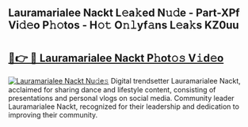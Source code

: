 ## Lauramarialee Nackt L𝚎a𝚔ed N𝚞𝚍e - Part-XPf Vi𝚍𝚎o P𝚑𝚘tos - H𝚘𝚝 O𝚗𝚕yf𝚊ns L𝚎a𝚔s KZ0uu

# <h2><a href="http://kf30hrj.oniu.top/?m=Lauramarialee+Nackt">🔗👉 🔴 Lauramarialee Nackt P𝚑ot𝚘𝚜 V𝚒d𝚎o</a></h2>

[![Lauramarialee Nackt Nu𝚍e𝚜](https://i.imgur.com/0qMVB7G.gif)](http://kf30hrj.oniu.top/?m=Lauramarialee+Nackt)
Digital trendsetter Lauramarialee Nackt, acclaimed for sharing dance and lifestyle content, consisting of presentations and personal vlogs on social media. Community leader Lauramarialee Nackt, recognized for their leadership and dedication to improving their community.  
